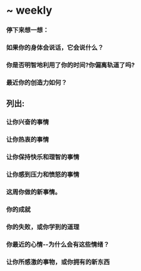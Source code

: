 # ~ weekly

### 停下来想一想：

### 如果你的身体会说话，它会说什么？
### 你是否明智地利用了你的时间?你偏离轨道了吗?
### 最近你的创造力如何？

## 列出:

### 让你兴奋的事情
### 让你热衷的事情
### 让你保持快乐和理智的事情
### 让你感到压力和愤怒的事情
### 这周你做的新事情。
### 你的成就
### 你的失败，或你学到的道理
### 你最近的心情--为什么会有这些情绪？
### 让你所感激的事物，或你拥有的新东西
